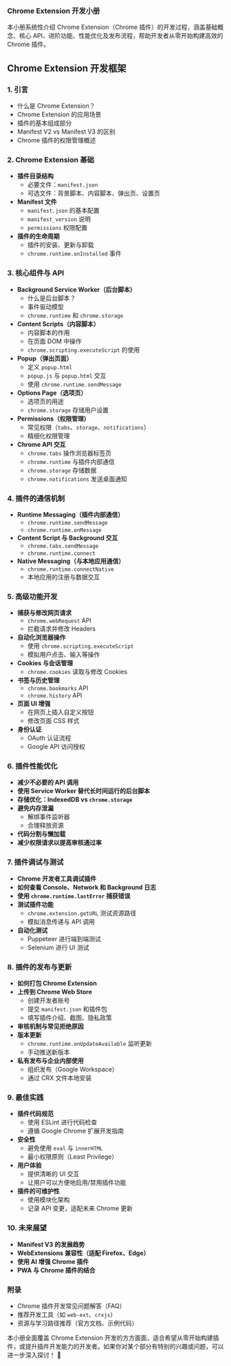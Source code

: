 ### Chrome Extension 开发小册

本小册系统性介绍 Chrome Extension（Chrome 插件）的开发过程，涵盖基础概念、核心 API、进阶功能、性能优化及发布流程，帮助开发者从零开始构建高效的 Chrome 插件。

## **Chrome Extension 开发框架**

### 1. **引言**

- 什么是 Chrome Extension？
- Chrome Extension 的应用场景
- 插件的基本组成部分
- Manifest V2 vs Manifest V3 的区别
- Chrome 插件的权限管理概述

### 2. **Chrome Extension 基础**

- **插件目录结构**
  - 必要文件：`manifest.json`
  - 可选文件：背景脚本、内容脚本、弹出页、设置页
- **Manifest 文件**
  - `manifest.json` 的基本配置
  - `manifest_version` 说明
  - `permissions` 权限配置
- **插件的生命周期**
  - 插件的安装、更新与卸载
  - `chrome.runtime.onInstalled` 事件

### 3. **核心组件与 API**

- **Background Service Worker（后台脚本）**
  - 什么是后台脚本？
  - 事件驱动模型
  - `chrome.runtime` 和 `chrome.storage`
- **Content Scripts（内容脚本）**
  - 内容脚本的作用
  - 在页面 DOM 中操作
  - `chrome.scripting.executeScript` 的使用
- **Popup（弹出页面）**
  - 定义 `popup.html`
  - `popup.js` 与 `popup.html` 交互
  - 使用 `chrome.runtime.sendMessage`
- **Options Page（选项页）**
  - 选项页的用途
  - `chrome.storage` 存储用户设置
- **Permissions（权限管理）**
  - 常见权限（`tabs`、`storage`、`notifications`）
  - 精细化权限管理
- **Chrome API 交互**
  - `chrome.tabs` 操作浏览器标签页
  - `chrome.runtime` 与插件内部通信
  - `chrome.storage` 存储数据
  - `chrome.notifications` 发送桌面通知

### 4. **插件的通信机制**

- **Runtime Messaging（插件内部通信）**
  - `chrome.runtime.sendMessage`
  - `chrome.runtime.onMessage`
- **Content Script 与 Background 交互**
  - `chrome.tabs.sendMessage`
  - `chrome.runtime.connect`
- **Native Messaging（与本地应用通信）**
  - `chrome.runtime.connectNative`
  - 本地应用的注册与数据交互

### 5. **高级功能开发**

- **捕获与修改网页请求**
  - `chrome.webRequest` API
  - 拦截请求并修改 Headers
- **自动化浏览器操作**
  - 使用 `chrome.scripting.executeScript`
  - 模拟用户点击、输入等操作
- **Cookies 与会话管理**
  - `chrome.cookies` 读取与修改 Cookies
- **书签与历史管理**
  - `chrome.bookmarks` API
  - `chrome.history` API
- **页面 UI 增强**
  - 在网页上插入自定义按钮
  - 修改页面 CSS 样式
- **身份认证**
  - OAuth 认证流程
  - Google API 访问授权

### 6. **插件性能优化**

- **减少不必要的 API 调用**
- **使用 Service Worker 替代长时间运行的后台脚本**
- **存储优化：IndexedDB vs `chrome.storage`**
- **避免内存泄漏**
  - 解绑事件监听器
  - 合理释放资源
- **代码分割与懒加载**
- **减少权限请求以提高审核通过率**

### 7. **插件调试与测试**

- **Chrome 开发者工具调试插件**
- **如何查看 Console、Network 和 Background 日志**
- **使用 `chrome.runtime.lastError` 捕获错误**
- **测试插件功能**
  - `chrome.extension.getURL` 测试资源路径
  - 模拟消息传递与 API 调用
- **自动化测试**
  - Puppeteer 进行端到端测试
  - Selenium 进行 UI 测试

### 8. **插件的发布与更新**

- **如何打包 Chrome Extension**
- **上传到 Chrome Web Store**
  - 创建开发者账号
  - 提交 `manifest.json` 和插件包
  - 填写插件介绍、截图、隐私政策
- **审核机制与常见拒绝原因**
- **版本更新**
  - `chrome.runtime.onUpdateAvailable` 监听更新
  - 手动推送新版本
- **私有发布与企业内部使用**
  - 组织发布（Google Workspace）
  - 通过 CRX 文件本地安装

### 9. **最佳实践**

- **插件代码规范**
  - 使用 ESLint 进行代码检查
  - 遵循 Google Chrome 扩展开发指南
- **安全性**
  - 避免使用 `eval` 与 `innerHTML`
  - 最小权限原则（Least Privilege）
- **用户体验**
  - 提供清晰的 UI 交互
  - 让用户可以方便地启用/禁用插件功能
- **插件的可维护性**
  - 使用模块化架构
  - 记录 API 变更，适配未来 Chrome 更新

### 10. **未来展望**

- **Manifest V3 的发展趋势**
- **WebExtensions 兼容性（适配 Firefox、Edge）**
- **使用 AI 增强 Chrome 插件**
- **PWA 与 Chrome 插件的结合**

### 附录

- Chrome 插件开发常见问题解答（FAQ）
- 推荐开发工具（如 `web-ext`、`crxjs`）
- 资源与学习路径推荐（官方文档、示例代码）

本小册全面覆盖 Chrome Extension 开发的方方面面，适合希望从零开始构建插件，或提升插件开发能力的开发者。如果你对某个部分有特别的兴趣或问题，可以进一步深入探讨！ 🚀
